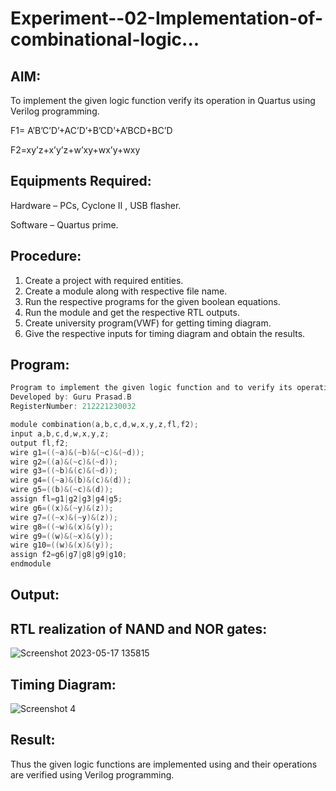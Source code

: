 # Experiment--02-Implementation-of-combinational-logic...
 
## AIM:

To implement the given logic function verify its operation in Quartus using Verilog programming.

F1= A’B’C’D’+AC’D’+B’CD’+A’BCD+BC’D

F2=xy’z+x’y’z+w’xy+wx’y+wxy
 
## Equipments Required:

Hardware – PCs, Cyclone II , USB flasher.

Software – Quartus prime.

## Procedure:

1) Create a project with required entities.
2) Create a module along with respective file name.
3) Run the respective programs for the given boolean equations.
4) Run the module and get the respective RTL outputs.
5) Create university program(VWF) for getting timing diagram.
6) Give the respective inputs for timing diagram and obtain the results.

## Program:

```c
Program to implement the given logic function and to verify its operations in quartus using Verilog programming.
Developed by: Guru Prasad.B
RegisterNumber: 212221230032

module combination(a,b,c,d,w,x,y,z,fl,f2);
input a,b,c,d,w,x,y,z;
output fl,f2;
wire g1=((~a)&(~b)&(~c)&(~d)); 
wire g2=((a)&(~c)&(~d));
wire g3=((~b)&(c)&(~d));
wire g4=((~a)&(b)&(c)&(d)); 
wire g5=((b)&(~c)&(d));
assign fl=g1|g2|g3|g4|g5; 
wire g6=((x)&(~y)&(z));
wire g7=((~x)&(~y)&(z));
wire g8=((~w)&(x)&(y)); 
wire g9=((w)&(~x)&(y));
wire g10=((w)&(x)&(y)); 
assign f2=g6|g7|g8|g9|g10;
endmodule

```

## Output:

## RTL realization of NAND and NOR gates:

![Screenshot 2023-05-17 135815](https://github.com/Guruprasad21002001/Experiment--04-Implementation-of-combinational-logic-using-universal-gates/assets/95342910/5df2e29c-367e-4508-884b-65db4d1fbc96)


## Timing Diagram:

![Screenshot 4](https://github.com/Guruprasad21002001/Experiment--04-Implementation-of-combinational-logic-using-universal-gates/assets/95342910/1e3d5126-9c6b-4ca7-8442-375d19899962)



## Result:

Thus the given logic functions are implemented using  and their operations are verified using Verilog programming.

